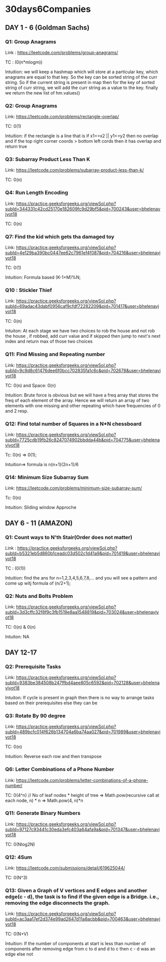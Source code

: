# 30days6Companies

## DAY 1 - 6 (Goldman Sachs)

### Q1: Group Anagrams

Link : https://leetcode.com/problems/group-anagrams/

TC : (0(n*mlogm))

Intuition: we will keep a hashmap which will store at a particular key, which anagrams are equal to that key. So the key can be sorted string of the curr string. So if the current string is present in map then for the key of sorted string of curr string, we will add the curr string as a value to the key. finally we return the new list of hm.values()

### Q2: Group Anagrams

Link: https://leetcode.com/problems/rectangle-overlap/

TC: 0(1)

Intuition: if the rectangle is a line that is if x1==x2 || y1==y2 then no overlap and if the top right corner coords > bottom left cords then it has overlap and return true

### Q3: Subarray Product Less Than K

Link: https://leetcode.com/problems/subarray-product-less-than-k/

TC: 0(n)

### Q4: Run Length Encoding 

Link: https://practice.geeksforgeeks.org/viewSol.php?subId=344331c42cd25170e182609fc9d29bf5&pid=700243&user=bhelenavjyot18

TC: 0(n)

### Q7: Find the kid which gets tha damaged toy

Link: https://practice.geeksforgeeks.org/viewSol.php?subId=4e129ba390bc0447ee62c7961ef4f087&pid=704216&user=bhelenavjyot18

TC: 0(1)

Intuition: Formula based (K-1+M)%N;

### Q10 : Stickler Thief 

Link: https://practice.geeksforgeeks.org/viewSol.php?subId=69adac43dabf0956caf9cfdf72282209&pid=701417&user=bhelenavjyot18

TC: 0(n)

Intuiton: At each stage we have two choices to rob the house and not rob the house , if robbed, add curr value and if skipped then jump to next's next index and return max of those two choices

### Q11: Find Missing and Repeating number

Link: https://practice.geeksforgeeks.org/viewSol.php?subId=9c9d8c61476dee6f0bcc702835fa1c6c&pid=702678&user=bhelenavjyot18

TC: 0(n) and Space: 0(n)

Intuition: Brute force is obvious but we will have a freq array that stores the freq of each element of the array. Hence we will return an array of two elements with one missing and other repeating which have frequencies of 0 and 2 resp.

### Q12:  Find total number of Squares in a N*N chessboard

Link: https://practice.geeksforgeeks.org/viewSol.php?subId=7725cdb19fb26c8247074902bbdda44b&pid=704775&user=bhelenavjyot18

Tc: 0(n) => 0(1);

Intuition=> formula is n(n+1)(2n+1)/6

### Q14: Minimum Size Subarray Sum

Link: https://leetcode.com/problems/minimum-size-subarray-sum/

Tc: 0(n)

Intuition: Sliding window Approche


## DAY 6 - 11 (AMAZON)


### Q1: Count ways to N'th Stair(Order does not matter)

Link : https://practice.geeksforgeeks.org/viewSol.php?subId=b5321eb5d860b1ceadc03d502c1d41a9&pid=701419&user=bhelenavjyot18

TC : (0(1))

Intuition: find the ans for n=1,2,3,4,5,6,7,8,... and you will see a pattern and come up witj formula of (n/2+1);

### Q2: Nuts and Bolts Problem 

Link: https://practice.geeksforgeeks.org/viewSol.php?subId=3d3cffc32f8f9c3fb1519e8aa1548819&pid=703024&user=bhelenavjyot18

TC: 0(n) & 0(n)

Intuiton: NA


## DAY 12-17


### Q2: Prerequisite Tasks 

Link: https://practice.geeksforgeeks.org/viewSol.php?subId=9383be384508b247ffbd4aee805c6592&pid=702128&user=bhelenavjyot18

Intuiton: If cycle is present in graph then there is no way to arrange tasks based on their prerequisites else they can be

### Q3: Rotate By 90 degree

Link: https://practice.geeksforgeeks.org/viewSol.php?subId=489bcfc014f626b134704a6ba74aa027&pid=701989&user=bhelenavjyot18

TC: 0(n)

Intuition: Reverse each row and then transpose

### Q6: Letter Combinations of a Phone Number

Link: https://leetcode.com/problems/letter-combinations-of-a-phone-number/

TC: 0(4^n) // No of leaf nodes * height of tree => Math.pow(recursive call at each node, n) * n => Math.pow(4, n)*n


### Q11: Generate Binary Numbers 

Link: https://practice.geeksforgeeks.org/viewSol.php?subId=97127c93441c30eda3efc403a64afa9a&pid=701347&user=bhelenavjyot18

TC: 0(Nlog2N)

### Q12: 4Sum

Link: https://leetcode.com/submissions/detail/619625044/

TC: 0(N^3)

### Q13: Given a Graph of V vertices and E edges and another edge(c - d), the task is to find if the given edge is a Bridge. i.e., removing the edge disconnects the graph.

Link: https://practice.geeksforgeeks.org/viewSol.php?subId=ac3aa17ef2d374e99ad2647d11a8acbb&pid=700463&user=bhelenavjyot18

TC: 0(N+V)

Intuition: If the number of components at start is less than number of components after removing edge from c to d and d to c then c - d was an edge else not
 
